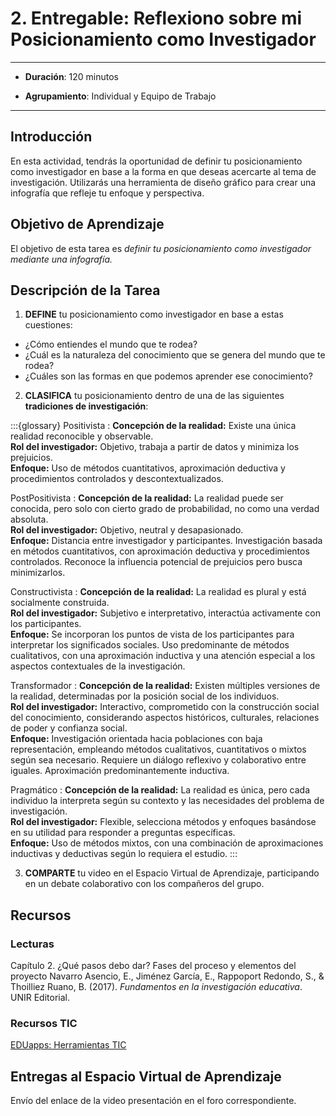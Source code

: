 # 2. Entregable: Reflexiono sobre mi Posicionamiento como Investigador

---

- **Duración**: 120 minutos  

- **Agrupamiento**: Individual y Equipo de Trabajo  

---

## Introducción

En esta actividad, tendrás la oportunidad de definir tu posicionamiento como investigador en base a la forma en que deseas acercarte al tema de investigación. Utilizarás una herramienta de diseño gráfico para crear una infografía que refleje tu enfoque y perspectiva.

## Objetivo de Aprendizaje

El objetivo de esta tarea es *definir tu posicionamiento como investigador mediante una infografía.*

## Descripción de la Tarea

1. **DEFINE** tu posicionamiento como investigador en base a estas cuestiones:

- ¿Cómo entiendes el mundo que te rodea?
- ¿Cuál es la naturaleza del conocimiento que se genera del mundo que te rodea?
- ¿Cuáles son las formas en que podemos aprender ese conocimiento?

2. **CLASIFICA** tu posicionamiento dentro de una de las siguientes **tradiciones de investigación**:

:::{glossary}
Positivista
: **Concepción de la realidad:** Existe una única realidad reconocible y observable. \
**Rol del investigador:** Objetivo, trabaja a partir de datos y minimiza los prejuicios. \
**Enfoque:** Uso de métodos cuantitativos, aproximación deductiva y procedimientos controlados y descontextualizados.

PostPositivista
: **Concepción de la realidad:** La realidad puede ser conocida, pero solo con cierto grado de probabilidad, no como una verdad absoluta. \
**Rol del investigador:** Objetivo, neutral y desapasionado. \
**Enfoque:** Distancia entre investigador y participantes. Investigación basada en métodos cuantitativos, con aproximación deductiva y procedimientos controlados. Reconoce la influencia potencial de prejuicios pero busca minimizarlos.

Constructivista
: **Concepción de la realidad:** La realidad es plural y está socialmente construida. \
**Rol del investigador:** Subjetivo e interpretativo, interactúa activamente con los participantes. \
**Enfoque:** Se incorporan los puntos de vista de los participantes para interpretar los significados sociales. Uso predominante de métodos cualitativos, con una aproximación inductiva y una atención especial a los aspectos contextuales de la investigación.

Transformador
: **Concepción de la realidad:** Existen múltiples versiones de la realidad, determinadas por la posición social de los individuos. \
**Rol del investigador:** Interactivo, comprometido con la construcción social del conocimiento, considerando aspectos históricos, culturales, relaciones de poder y confianza social. \
**Enfoque:** Investigación orientada hacia poblaciones con baja representación, empleando métodos cualitativos, cuantitativos o mixtos según sea necesario. Requiere un diálogo reflexivo y colaborativo entre iguales. Aproximación predominantemente inductiva.

Pragmático
: **Concepción de la realidad:** La realidad es única, pero cada individuo la interpreta según su contexto y las necesidades del problema de investigación. \
**Rol del investigador:** Flexible, selecciona métodos y enfoques basándose en su utilidad para responder a preguntas específicas. \
**Enfoque:** Uso de métodos mixtos, con una combinación de aproximaciones inductivas y deductivas según lo requiera el estudio.
::: 

3. **COMPARTE** tu video en el Espacio Virtual de Aprendizaje, participando en un debate colaborativo con los compañeros del grupo.  

## Recursos

### Lecturas

Capítulo 2. ¿Qué pasos debo dar? Fases del proceso y elementos del proyecto
Navarro Asencio, E., Jiménez García, E., Rappoport Redondo, S., & Thoilliez Ruano, B. (2017). *Fundamentos en la investigación educativa*. UNIR Editorial.

### Recursos TIC 

[EDUapps: Herramientas TIC](https://app.genially.com/teams/6746ef5ade5409fab545c555/spaces/6746ef5ade5409fab545c567/dashboard?from=login-true)

## Entregas al Espacio Virtual de Aprendizaje

Envío del enlace de la video presentación en el foro correspondiente.